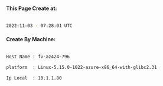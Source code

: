 
   
#### This Page Create at:

```bash

2022-11-03 - 07:28:01 UTC

```

#### Create By Machine:

```bash

Host Name : fv-az424-796

platform  : Linux-5.15.0-1022-azure-x86_64-with-glibc2.31

Ip Local  : 10.1.1.80

```

